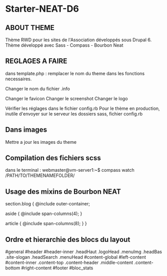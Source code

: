 Starter-NEAT-D6
===============

ABOUT THEME
-----------

Thème RWD pour les sites de l'Association développés sous Drupal 6.
Thème développé avec Sass - Compass - Bourbon Neat

REGLAGES A FAIRE
----------------

dans template.php :
remplacer le nom du theme dans les fonctions necessaires.

Changer le nom du fichier .info

Changer le favicon
Changer le screenshot
Changer le logo

Vérifier les réglages dans le fichier config.rb
Pour le thème en production, inutile d'envoyer sur le serveur les dossiers sass, fichier config.rb

Dans images
-----------

Mettre a jour les images du theme

Compilation des fichiers scss
-----------------------------
dans le terminal :
webmaster@vm-server1:~$ compass watch /PATH/TO/THEMENAMEFOLDER/

Usage des mixins de Bourbon NEAT
------------------------
<body>
 <section class="blog">
  <aside></aside>
  <article></article>
 </section>
</body>



section.blog {
  @include outer-container;
  
  aside {
    @include span-columns(4);
  }
  
  article {
    @include span-columns(8);
  }
}


Ordre et hierarchie des blocs du layout
-------------------------

#general
    #header
        #header-inner
            .headHaut
                .logoHead
                .menuImg
            .headBas
                .site-slogan
                .headSearch
                .menuHead
    #content-global
        #left-content
        #content-inner
            .content-top
            .content-header
            .middle-content
            .content-bottom
        #right-content
    #footer
    #bloc_stats
